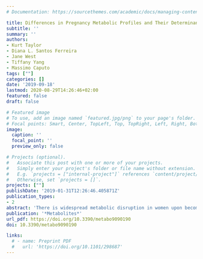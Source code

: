 ```yaml
---
# Documentation: https://sourcethemes.com/academic/docs/managing-content/

title: Differences in Pregnancy Metabolic Profiles and Their Determinants between White European and South Asian Women: Findings from the Born in Bradford Cohort
subtitle: ''
summary: ''
authors:
- Kurt Taylor
- Diana L. Santos Ferreira 
- Jane West
- Tiffany Yang
- Massimo Caputo
tags: [""]
categories: []
date: '2019-09-18'
lastmod: 2020-08-29T14:26:46+02:00
featured: false
draft: false

# Featured image
# To use, add an image named `featured.jpg/png` to your page's folder.
# Focal points: Smart, Center, TopLeft, Top, TopRight, Left, Right, BottomLeft, Bottom, BottomRight.
image:
  caption: ''
  focal_point: ''
  preview_only: false

# Projects (optional).
#   Associate this post with one or more of your projects.
#   Simply enter your project's folder or file name without extension.
#   E.g. `projects = ["internal-project"]` references `content/project/deep-learning/index.md`.
#   Otherwise, set `projects = []`.
projects: [""]
publishDate: '2019-01-31T12:26:46.405871Z'
publication_types:
- 2
abstract: 'There is widespread metabolic disruption in women upon becoming pregnant. South Asians (SA) compared to White Europeans (WE) have more fat mass and are more insulin-resistant at a given body mass index (BMI). Whether these are reflected in other gestational metabolomic differences is unclear. Our aim was to compare gestational metabolic profiles and their determinants between WE and SA women. We used data from a United Kingdom (UK) cohort to compare metabolic profiles and associations of maternal age, education, parity, height, BMI, tricep skinfold thickness, gestational diabetes (GD), pre-eclampsia, and gestational hypertension with 156 metabolic measurements in WE (n = 4072) and SA (n = 4702) women. Metabolic profiles, measured in fasting serum taken between 26–28 weeks gestation, were quantified by nuclear magnetic resonance. Distributions of most metabolic measures differed by ethnicity. WE women had higher levels of most lipoprotein subclasses, cholesterol, glycerides and phospholipids, monosaturated fatty acids, and creatinine but lower levels of glucose, linoleic acid, omega-6 and polyunsaturated fatty acids, and most amino acids. Higher BMI and having GD were associated with higher levels of several lipoprotein subclasses, triglycerides, and other metabolites, mostly with stronger associations in WEs. We have shown differences in gestational metabolic profiles between WE and SA women and demonstrated that associations of exposures with these metabolites differ by ethnicity.'
publication: '*Metabolites*'
url_pdf: https://doi.org/10.3390/metabo9090190
doi: 10.3390/metabo9090190

links:
  # - name: Preprint PDF
  #   url: 'https://doi.org/10.1101/298687'
---
```

